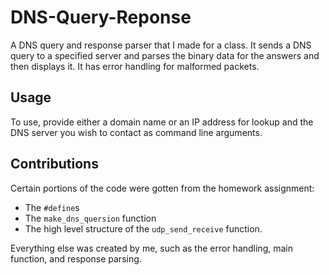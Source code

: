 # DNS-Query-Reponse
A DNS query and response parser that I made for a class. It sends a DNS query to a specified server and parses the binary data for the answers and then displays it.
It has error handling for malformed packets.

## Usage
To use, provide either a domain name or an IP address for lookup and the DNS server you wish to contact as command line arguments.

## Contributions
Certain portions of the code were gotten from the homework assignment:
- The `#define`s
- The `make_dns_quersion` function
- The high level structure of the `udp_send_receive` function.

Everything else was created by me, such as the error handling, main function, and response parsing.
